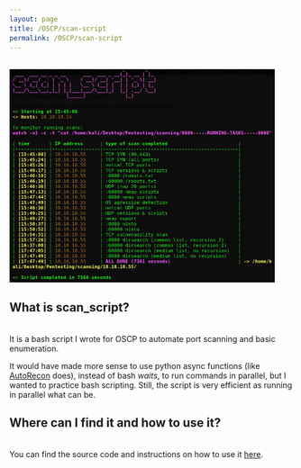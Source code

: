 ```yaml
---
layout: page
title: /OSCP/scan-script
permalink: /OSCP/scan-script
---
```


<!-- <h1>ENUMERATION SCRIPT FOR OSCP</h1> -->

<p><br><img src="/OSCP/execution-example.png" alt="execution example" width="470.5" height="378.5";></p>

<h2>What is scan_script?</h2>

<p><br>It is a bash script I wrote for OSCP to automate port scanning and basic enumeration.</p>

<p>It would have made more sense to use python async functions (like <a href="https://github.com/Tib3rius/AutoRecon" target="_blank" rel="noopener noreferrer">AutoRecon</a> does), instead of bash <i>waits</i>, to run commands in parallel, but I wanted to practice bash scripting. Still, the script is very efficient as running in parallel what can be.</p>

<h2>Where can I find it and how to use it?</h2>

<p><br>You can find the source code and instructions on how to use it <a href="https://github.com/Plotkine/scan_script" target="_blank" rel="noopener noreferrer">here</a>.</p>
